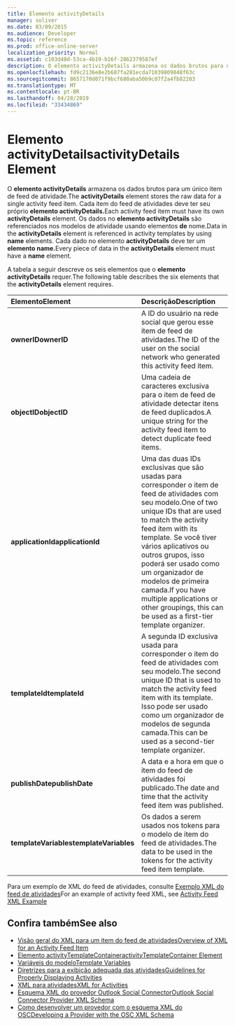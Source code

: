 ```yaml
---
title: Elemento activityDetails
manager: soliver
ms.date: 03/09/2015
ms.audience: Developer
ms.topic: reference
ms.prod: office-online-server
localization_priority: Normal
ms.assetid: c103d48d-53ca-4b19-b16f-2862379587ef
description: O elemento activityDetails armazena os dados brutos para um único item de feed de atividade. Cada item do feed de atividades deve ter seu próprio elemento activityDetails. Os dados no elemento activityDetails são referenciados nos modelos de atividade usando elementos de nome.
ms.openlocfilehash: fd9c2136e8e2b687fa281ecda71039809848f63c
ms.sourcegitcommit: 8657170d071f9bcf680aba50b9c07f2a4fb82283
ms.translationtype: MT
ms.contentlocale: pt-BR
ms.lasthandoff: 04/28/2019
ms.locfileid: "33434869"
---
```

# <a name="activitydetails-element"></a><span data-ttu-id="7d56d-105">Elemento activityDetails</span><span class="sxs-lookup"><span data-stu-id="7d56d-105">activityDetails Element</span></span>

<span data-ttu-id="7d56d-106">O **elemento activityDetails** armazena os dados brutos para um único item de feed de atividade.</span><span class="sxs-lookup"><span data-stu-id="7d56d-106">The **activityDetails** element stores the raw data for a single activity feed item.</span></span> <span data-ttu-id="7d56d-107">Cada item do feed de atividades deve ter seu próprio **elemento activityDetails.**</span><span class="sxs-lookup"><span data-stu-id="7d56d-107">Each activity feed item must have its own **activityDetails** element.</span></span> <span data-ttu-id="7d56d-108">Os dados no **elemento activityDetails** são referenciados nos modelos de atividade usando elementos **de** nome.</span><span class="sxs-lookup"><span data-stu-id="7d56d-108">Data in the **activityDetails** element is referenced in activity templates by using **name** elements.</span></span> <span data-ttu-id="7d56d-109">Cada dado no elemento **activityDetails** deve ter um **elemento name.**</span><span class="sxs-lookup"><span data-stu-id="7d56d-109">Every piece of data in the **activityDetails** element must have a **name** element.</span></span> 
  
<span data-ttu-id="7d56d-110">A tabela a seguir descreve os seis elementos que o **elemento activityDetails** requer.</span><span class="sxs-lookup"><span data-stu-id="7d56d-110">The following table describes the six elements that the **activityDetails** element requires.</span></span> 
  
|<span data-ttu-id="7d56d-111">**Elemento**</span><span class="sxs-lookup"><span data-stu-id="7d56d-111">**Element**</span></span>|<span data-ttu-id="7d56d-112">**Descrição**</span><span class="sxs-lookup"><span data-stu-id="7d56d-112">**Description**</span></span>|
|:-----|:-----|
|<span data-ttu-id="7d56d-113">**ownerID**</span><span class="sxs-lookup"><span data-stu-id="7d56d-113">**ownerID**</span></span> <br/> |<span data-ttu-id="7d56d-114">A ID do usuário na rede social que gerou esse item de feed de atividades.</span><span class="sxs-lookup"><span data-stu-id="7d56d-114">The ID of the user on the social network who generated this activity feed item.</span></span>  <br/> |
|<span data-ttu-id="7d56d-115">**objectID**</span><span class="sxs-lookup"><span data-stu-id="7d56d-115">**objectID**</span></span> <br/> |<span data-ttu-id="7d56d-116">Uma cadeia de caracteres exclusiva para o item de feed de atividade detectar itens de feed duplicados.</span><span class="sxs-lookup"><span data-stu-id="7d56d-116">A unique string for the activity feed item to detect duplicate feed items.</span></span>  <br/> |
|<span data-ttu-id="7d56d-117">**applicationId**</span><span class="sxs-lookup"><span data-stu-id="7d56d-117">**applicationId**</span></span> <br/> |<span data-ttu-id="7d56d-118">Uma das duas IDs exclusivas que são usadas para corresponder o item de feed de atividades com seu modelo.</span><span class="sxs-lookup"><span data-stu-id="7d56d-118">One of two unique IDs that are used to match the activity feed item with its template.</span></span> <span data-ttu-id="7d56d-119">Se você tiver vários aplicativos ou outros grupos, isso poderá ser usado como um organizador de modelos de primeira camada.</span><span class="sxs-lookup"><span data-stu-id="7d56d-119">If you have multiple applications or other groupings, this can be used as a first-tier template organizer.</span></span>  <br/> |
|<span data-ttu-id="7d56d-120">**templateId**</span><span class="sxs-lookup"><span data-stu-id="7d56d-120">**templateId**</span></span> <br/> |<span data-ttu-id="7d56d-121">A segunda ID exclusiva usada para corresponder o item do feed de atividades com seu modelo.</span><span class="sxs-lookup"><span data-stu-id="7d56d-121">The second unique ID that is used to match the activity feed item with its template.</span></span> <span data-ttu-id="7d56d-122">Isso pode ser usado como um organizador de modelos de segunda camada.</span><span class="sxs-lookup"><span data-stu-id="7d56d-122">This can be used as a second-tier template organizer.</span></span>  <br/> |
|<span data-ttu-id="7d56d-123">**publishDate**</span><span class="sxs-lookup"><span data-stu-id="7d56d-123">**publishDate**</span></span> <br/> |<span data-ttu-id="7d56d-124">A data e a hora em que o item do feed de atividades foi publicado.</span><span class="sxs-lookup"><span data-stu-id="7d56d-124">The date and time that the activity feed item was published.</span></span>  <br/> |
|<span data-ttu-id="7d56d-125">**templateVariables**</span><span class="sxs-lookup"><span data-stu-id="7d56d-125">**templateVariables**</span></span> <br/> |<span data-ttu-id="7d56d-126">Os dados a serem usados nos tokens para o modelo de item do feed de atividades.</span><span class="sxs-lookup"><span data-stu-id="7d56d-126">The data to be used in the tokens for the activity feed item template.</span></span>  <br/> |
   
<span data-ttu-id="7d56d-127">Para um exemplo de XML do feed de atividades, consulte [Exemplo XML do feed de atividades](activity-feed-xml-example.md)</span><span class="sxs-lookup"><span data-stu-id="7d56d-127">For an example of activity feed XML, see [Activity Feed XML Example](activity-feed-xml-example.md)</span></span>
  
## <a name="see-also"></a><span data-ttu-id="7d56d-128">Confira também</span><span class="sxs-lookup"><span data-stu-id="7d56d-128">See also</span></span>

- [<span data-ttu-id="7d56d-129">Visão geral do XML para um item do feed de atividades</span><span class="sxs-lookup"><span data-stu-id="7d56d-129">Overview of XML for an Activity Feed Item</span></span>](overview-of-xml-for-an-activity-feed-item.md)  
- [<span data-ttu-id="7d56d-130">Elemento activityTemplateContainer</span><span class="sxs-lookup"><span data-stu-id="7d56d-130">activityTemplateContainer Element</span></span>](activitytemplatecontainer-element.md)  
- [<span data-ttu-id="7d56d-131">Variáveis do modelo</span><span class="sxs-lookup"><span data-stu-id="7d56d-131">Template Variables</span></span>](template-variables.md) 
- [<span data-ttu-id="7d56d-132">Diretrizes para a exibição adequada das atividades</span><span class="sxs-lookup"><span data-stu-id="7d56d-132">Guidelines for Properly Displaying Activities</span></span>](guidelines-for-properly-displaying-activities.md)  
- [<span data-ttu-id="7d56d-133">XML para atividades</span><span class="sxs-lookup"><span data-stu-id="7d56d-133">XML for Activities</span></span>](xml-for-activities.md)  
- [<span data-ttu-id="7d56d-134">Esquema XML do provedor Outlook Social Connector</span><span class="sxs-lookup"><span data-stu-id="7d56d-134">Outlook Social Connector Provider XML Schema</span></span>](outlook-social-connector-provider-xml-schema.md)
- [<span data-ttu-id="7d56d-135">Como desenvolver um provedor com o esquema XML do OSC</span><span class="sxs-lookup"><span data-stu-id="7d56d-135">Developing a Provider with the OSC XML Schema</span></span>](developing-a-provider-with-the-osc-xml-schema.md)

